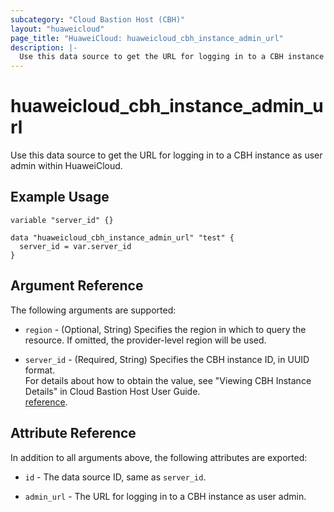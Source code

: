 ```yaml
---
subcategory: "Cloud Bastion Host (CBH)"
layout: "huaweicloud"
page_title: "HuaweiCloud: huaweicloud_cbh_instance_admin_url"
description: |-
  Use this data source to get the URL for logging in to a CBH instance as user admin within HuaweiCloud.
---
```


# huaweicloud_cbh_instance_admin_url

Use this data source to get the URL for logging in to a CBH instance as user admin within HuaweiCloud.

## Example Usage

```hcl
variable "server_id" {}

data "huaweicloud_cbh_instance_admin_url" "test" {
  server_id = var.server_id
}
```

## Argument Reference

The following arguments are supported:

* `region` - (Optional, String) Specifies the region in which to query the resource.
  If omitted, the provider-level region will be used.

* `server_id` - (Required, String) Specifies the CBH instance ID, in UUID format.  
  For details about how to obtain the value, see "Viewing CBH Instance Details" in Cloud Bastion Host User Guide.  
  [reference](https://support.huaweicloud.com/intl/en-us/usermanual-cbh/cbh_02_0043.html).

## Attribute Reference

In addition to all arguments above, the following attributes are exported:

* `id` - The data source ID, same as `server_id`.

* `admin_url` - The URL for logging in to a CBH instance as user admin.
